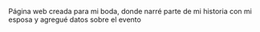 Página web creada para mi boda, donde narré parte de mi historia con mi esposa y agregué datos sobre el evento
